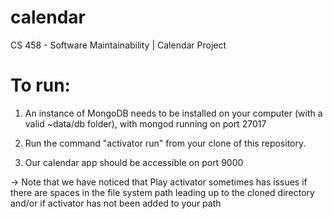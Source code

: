 # calendar
CS 458 - Software Maintainability | Calendar Project

To run:
=======
1) An instance of MongoDB needs to be installed on your computer (with a valid ~data/db folder), with mongod running on port 27017

2) Run the command "activator run" from your clone of this repository. 

3) Our calendar app should be accessible on port 9000

-> Note that we have noticed that Play activator sometimes has issues if there are spaces in the file system path leading up to the cloned directory and/or if activator has not been added to your path

